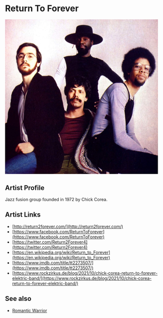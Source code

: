 # Return To Forever

![](../../assets/artists/Return_To_Forever.png)

## Artist Profile

Jazz fusion group founded in 1972 by Chick Corea.

## Artist Links

- [http://return2forever.com/](http://return2forever.com/)
- [https://www.facebook.com/ReturnToForever](https://www.facebook.com/ReturnToForever)
- [https://twitter.com/Return2Forever4](https://twitter.com/Return2Forever4)
- [https://en.wikipedia.org/wiki/Return_to_Forever](https://en.wikipedia.org/wiki/Return_to_Forever)
- [https://www.imdb.com/title/tt2273507/](https://www.imdb.com/title/tt2273507/)
- [https://www.rockzirkus.de/blog/2021/10/chick-corea-return-to-forever-elektric-band/](https://www.rockzirkus.de/blog/2021/10/chick-corea-return-to-forever-elektric-band/)


## See also

- [Romantic Warrior](Romantic_Warrior.md)
